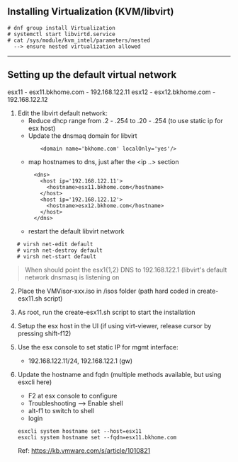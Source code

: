 
## Installing Virtualization (KVM/libvirt)

```
# dnf group install Virtualization
# systemctl start libvirtd.service
# cat /sys/module/kvm_intel/parameters/nested
  --> ensure nested virtualization allowed
```
---

## Setting up the default virtual network

esx11 - esx11.bkhome.com - 192.168.122.11
esx12 - esx12.bkhome.com - 192.168.122.12

1. Edit the libvirt default network:
   -  Reduce dhcp range from .2 - .254  to .20 - .254
      (to use static ip for esx host)
   - Update the dnsmaq domain for libvirt
   ```
          <domain name='bkhome.com' localOnly='yes'/>
   ```
   - map hostnames to dns, just after the <ip ..> section
   ```
        <dns>
          <host ip='192.168.122.11'>
            <hostname>esx11.bkhome.com</hostname>
          </host>
          <host ip='192.168.122.12'>
            <hostname>esx12.bkhome.com</hostname>
          </host>
        </dns>
   ```
   - restart the default libvirt network

```
   # virsh net-edit default
   # virsh net-destroy default
   # virsh net-start default
```

  > When should point the esx1{1,2} DNS to 192.168.122.1 (libvirt's default network
    dnsmasq is listening on

2. Place the VMVisor-xxx.iso in /isos folder 
   (path hard coded in  create-esx11.sh script)

3. As root, run the create-esx11.sh script to start the installation


4. Setup the esx host in the UI (if using virt-viewer, release cursor by
   pressing shift-f12)

5. Use the esx console to set static IP for mgmt interface:  
   - 192.168.122.11/24, 192.168.122.1 (gw)

6. Update the hostname and fqdn 
   (multiple methods available, but using esxcli here)
   - F2 at esx console to configure
   - Troubleshooting --> Enable shell
   - alt-f1 to switch to shell
   - login
   
   ```
   esxcli system hostname set --host=esx11
   esxcli system hostname set --fqdn=esx11.bkhome.com
   ```

   Ref: https://kb.vmware.com/s/article/1010821

